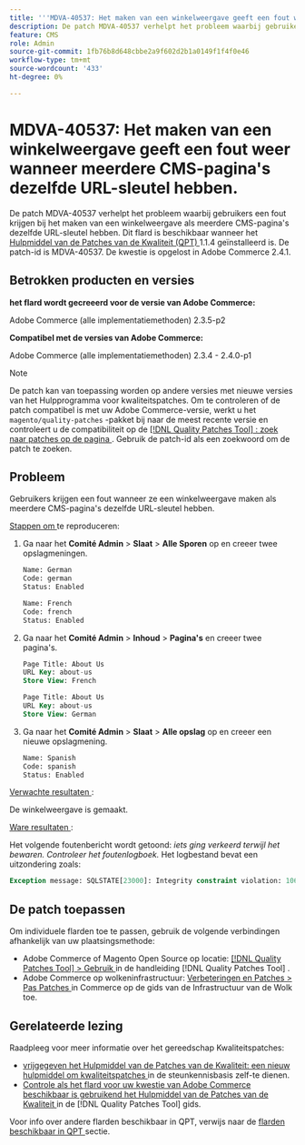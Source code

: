 ```yaml
---
title: '''MDVA-40537: Het maken van een winkelweergave geeft een fout weer wanneer meerdere CMS-pagina''s dezelfde URL-sleutel hebben.'''
description: De patch MDVA-40537 verhelpt het probleem waarbij gebruikers een fout krijgen bij het maken van een winkelweergave als meerdere CMS-pagina's dezelfde URL-sleutel hebben. Deze patch is beschikbaar wanneer [Quality Patches Tool (QPT)] (https://experienceleague.adobe.com/en/docs/commerce-knowledge-base/kb/announcements/commerce-announcements/magento-quality-patches-released-new-tool-to-self-serve-quality-patches) 1.1.4 is geïnstalleerd. De patch-id is MDVA-40537. De kwestie is opgelost in Adobe Commerce 2.4.1.
feature: CMS
role: Admin
source-git-commit: 1fb76b8d648cbbe2a9f602d2b1a0149f1f4f0e46
workflow-type: tm+mt
source-wordcount: '433'
ht-degree: 0%

---
```


# MDVA-40537: Het maken van een winkelweergave geeft een fout weer wanneer meerdere CMS-pagina&#39;s dezelfde URL-sleutel hebben.

De patch MDVA-40537 verhelpt het probleem waarbij gebruikers een fout krijgen bij het maken van een winkelweergave als meerdere CMS-pagina&#39;s dezelfde URL-sleutel hebben. Dit flard is beschikbaar wanneer het [ Hulpmiddel van de Patches van de Kwaliteit (QPT) ](https://experienceleague.adobe.com/en/docs/commerce-knowledge-base/kb/announcements/commerce-announcements/magento-quality-patches-released-new-tool-to-self-serve-quality-patches) 1.1.4 geïnstalleerd is. De patch-id is MDVA-40537. De kwestie is opgelost in Adobe Commerce 2.4.1.

## Betrokken producten en versies

**het flard wordt gecreeerd voor de versie van Adobe Commerce:**

Adobe Commerce (alle implementatiemethoden) 2.3.5-p2

**Compatibel met de versies van Adobe Commerce:**

Adobe Commerce (alle implementatiemethoden) 2.3.4 - 2.4.0-p1

>[!NOTE]
>
>De patch kan van toepassing worden op andere versies met nieuwe versies van het Hulpprogramma voor kwaliteitspatches. Om te controleren of de patch compatibel is met uw Adobe Commerce-versie, werkt u het `magento/quality-patches` -pakket bij naar de meest recente versie en controleert u de compatibiliteit op de [[!DNL Quality Patches Tool] : zoek naar patches op de pagina ](https://experienceleague.adobe.com/en/docs/commerce-knowledge-base/kb/announcements/commerce-announcements/magento-quality-patches-released-new-tool-to-self-serve-quality-patches) . Gebruik de patch-id als een zoekwoord om de patch te zoeken.


## Probleem

Gebruikers krijgen een fout wanneer ze een winkelweergave maken als meerdere CMS-pagina&#39;s dezelfde URL-sleutel hebben.

<u> Stappen om </u> te reproduceren:

1. Ga naar het **Comité Admin** > **Slaat** > **Alle Sporen** op en creeer twee opslagmeningen.

   ```sql
   Name: German
   Code: german
   Status: Enabled
   ```

   ```sql
   Name: French
   Code: french
   Status: Enabled
   ```

1. Ga naar het **Comité Admin** > **Inhoud** > **Pagina&#39;s** en creeer twee pagina&#39;s.

   ```sql
   Page Title: About Us
   URL Key: about-us
   Store View: French
   ```

   ```sql
   Page Title: About Us
   URL Key: about-us
   Store View: German
   ```

1. Ga naar het **Comité Admin** > **Slaat** > **Alle opslag** op en creeer een nieuwe opslagmening.

   ```sql
   Name: Spanish
   Code: spanish
   Status: Enabled
   ```

<u> Verwachte resultaten </u>:

De winkelweergave is gemaakt.

<u> Ware resultaten </u>:

Het volgende foutenbericht wordt getoond: *iets ging verkeerd terwijl het bewaren. Controleer het foutenlogboek.* Het logbestand bevat een uitzondering zoals:

```sql
Exception message: SQLSTATE[23000]: Integrity constraint violation: 1062 Duplicate entry 'about-us-4' for key 'URL_REWRITE_REQUEST_PATH_STORE_ID', query was: INSERT  INTO }}url_rewrite{{ (}}redirect_type{{,}}is_autogenerated{{,}}metadata{{,}}description{{,}}store_id{{,}}entity_type{{,}}entity_id{{,}}request_path{{,}}target_path{{) VALUES (?, ?, ?, ?, ?, ?, ?, ?, ?), (?, ?, ?, ?, ?, ?, ?, ?, ?), (?, ?, ?, ?, ?, ?, ?, ?, ?), (?, ?, ?, ?, ?, ?, ?, ?, ?), (?, ?, ?, ?, ?, ?, ?, ?, ?), (?, ?, ?, ?, ?, ?, ?, ?, ?)
```

## De patch toepassen

Om individuele flarden toe te passen, gebruik de volgende verbindingen afhankelijk van uw plaatsingsmethode:

* Adobe Commerce of Magento Open Source op locatie: [[!DNL Quality Patches Tool]  > Gebruik ](/help/tools/quality-patches-tool/usage.md) in de handleiding [!DNL Quality Patches Tool] .
* Adobe Commerce op wolkeninfrastructuur: [ Verbeteringen en Patches > Pas Patches ](https://experienceleague.adobe.com/docs/commerce-cloud-service/user-guide/develop/upgrade/apply-patches.html) in Commerce op de gids van de Infrastructuur van de Wolk toe.

## Gerelateerde lezing

Raadpleeg voor meer informatie over het gereedschap Kwaliteitspatches:

* [ vrijgegeven het Hulpmiddel van de Patches van de Kwaliteit: een nieuw hulpmiddel om kwaliteitspatches ](https://experienceleague.adobe.com/en/docs/commerce-knowledge-base/kb/announcements/commerce-announcements/magento-quality-patches-released-new-tool-to-self-serve-quality-patches) in de steunkennisbasis zelf-te dienen.
* [ Controle als het flard voor uw kwestie van Adobe Commerce beschikbaar is gebruikend het Hulpmiddel van de Patches van de Kwaliteit ](/help/tools/quality-patches-tool/patches-available-in-qpt/check-patch-for-magento-issue-with-magento-quality-patches.md) in de [!DNL Quality Patches Tool] gids.

Voor info over andere flarden beschikbaar in QPT, verwijs naar de [ flarden beschikbaar in QPT ](https://experienceleague.adobe.com/tools/commerce-quality-patches/index.html) sectie.
